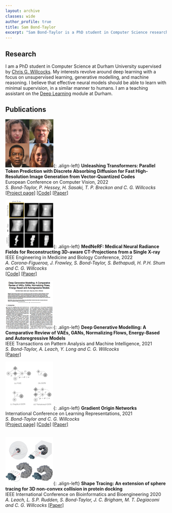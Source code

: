 ```yaml
---
layout: archive
classes: wide
author_profile: true
title: Sam Bond-Taylor
excerpt: "Sam Bond-Taylor is a PhD student in Computer Science researching generative modelling, unsupervised learning, and machine reasoning."
---
```


## Research
I am a PhD student in Computer Science at Durham University supervised by [Chris G. Willcocks](https://cwkx.github.io). My interests revolve around deep learning with a focus on unsupervised learning, 
generative modelling, and machine reasoning. I believe that effective neural models should be able to learn with minimal supervision, in a similar manner to humans.
I am a teaching assistant on the [Deep Learning](https://cwkx.github.io/teaching.html) module at Durham.


## Publications

<!--- TODO: Make images more rectangular to work better on mobile devices -->
![image-left](/assets/images/unleashing_transformers_thumbnail.png){: .align-left}
**Unleashing Transformers: Parallel Token Prediction with Discrete Absorbing Diffusion for Fast High-Resolution Image Generation from Vector-Quantized Codes** <br/> 
European Conference on Computer Vision, 2022 <br/> 
*S. Bond-Taylor, P. Hessey, H. Sasaki, T. P. Breckon and C. G. Willcocks* <br/>
[[Project page]](https://samb-t.github.io/unleashing-transformers) [[Code]](https://github.com/samb-t/unleashing-transformers)  [[Paper]](https://arxiv.org/abs/2111.12701)

![image-left](/assets/images/mednerf_thumbnail.png){: .align-left}
**MedNeRF: Medical Neural Radiance Fields for Reconstructing 3D-aware CT-Projections from a Single X-ray** <br/> 
IEEE Engineering in Medicine and Biology Conference, 2022 <br/> 
*A. Corona-Figueroa, J. Frawley, S. Bond-Taylor, S. Bethapudi, H. P.H. Shum and C. G. Willcocks* <br/>
[[Code]]([https://github.com/samb-t/unleashing-transformers](https://github.com/abrilcf/mednerf))  [[Paper]]([https://arxiv.org/abs/2111.12701](https://arxiv.org/abs/2202.01020))

![image-left](/assets/images/deep_generative_modelling_front.png){: .align-left}
**Deep Generative Modelling: A Comparative Review of VAEs, GANs, Normalizing Flows, Energy-Based and Autoregressive Models** <br/> 
IEEE Transactions on Pattern Analysis and Machine Intelligence, 2021 <br/> 
*S. Bond-Taylor, A. Leach, Y. Long and C. G. Willcocks* <br/>
[[Paper]](https://ieeexplore.ieee.org/document/9555209)

![image-left](/assets/images/GON-image-150.png){: .align-left}
**Gradient Origin Networks** <br/> 
International Conference on Learning Representations, 2021 <br/> 
*S. Bond-Taylor and C. G. Willcocks* <br/>
[[Project page]](https://cwkx.github.io/data/GON/) [[Code]](https://github.com/cwkx/GON) [[Paper]](https://arxiv.org/abs/2007.02798) <br/><br/>

![image-left](/assets/images/shape-tracing-150.png){: .align-left}
**Shape Tracing: An extension of sphere tracing for 3D non-convex collision in protein docking** <br/> 
IEEE International Conference on Bioinformatics and Bioengineering 2020<br/> 
*A. Leach, L. S.P. Rudden, S. Bond-Taylor, J. C. Brigham, M. T. Degiacomi and C. G. Willcocks*
[[Paper]](https://ieeexplore.ieee.org/abstract/document/9288105)


